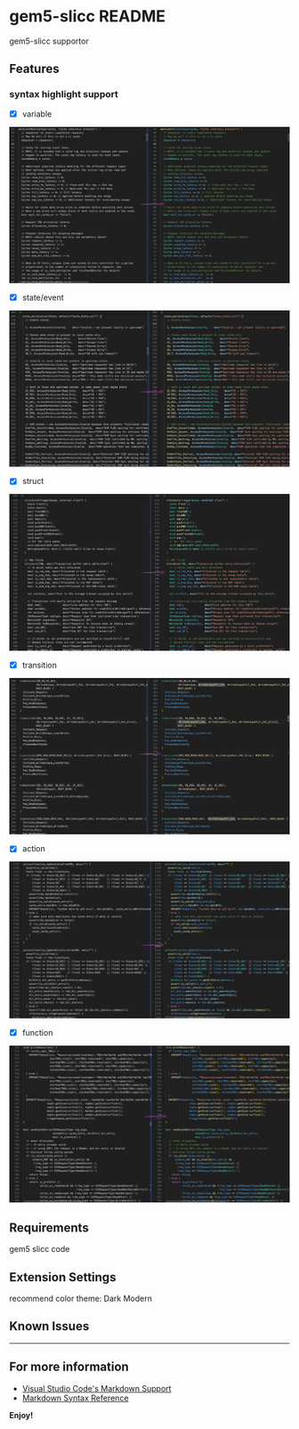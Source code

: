 # gem5-slicc README

gem5-slicc supportor

## Features

### syntax highlight support

- [x] variable

![feature syntax supportor](images/syntax1.png)

- [x] state/event

![feature syntax supportor](images/syntax2.png)

- [x] struct

![feature syntax supportor](images/syntax3.png)

- [x] transition

![feature syntax supportor](images/syntax4.png)

- [x] action

![feature syntax supportor](images/syntax5.png)

- [x] function

![feature syntax supportor](images/syntax6.png)



## Requirements

gem5 slicc code

## Extension Settings

recommend color theme: Dark Modern

## Known Issues

---

## For more information

* [Visual Studio Code's Markdown Support](http://code.visualstudio.com/docs/languages/markdown)
* [Markdown Syntax Reference](https://help.github.com/articles/markdown-basics/)

**Enjoy!**
